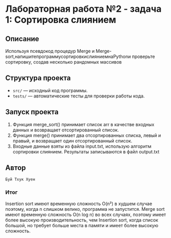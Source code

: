 # Лабораторная работа №2 - задача 1: Сортировка слиянием

## Описание
 Используя псевдокод процедур Merge и Merge-sort,напишитепрограммусортировкислияниемнаPythonи
 проверьте сортировку, создав несколько рандомных массивов

## Структура проекта
- `src/` — исходный код программы.
- `tests/` — автоматические тесты для проверки работы кода.

## Запуск проекта
1. Функция merge_sort() принимает список arr в качестве входных данных и возвращает отсортированный список.
2. Функция merge() принимает два отсортированных списка, левый и правый, и возвращает один отсортированный список.
3. Входные данные взяты из файла input.txt, использую алгоритм сортировки слиянием. Результаты записываются в файл output.txt

## Автор
    Буй Тхук Хуен

### Итог
Insertion sort имеют временную сложность O(n²) в худшем случае поэтому, когда n слишком велико, программа не запустится. Merge sort имеют временную сложность O(n log n) во всех случаях, поэтому имеет более высокую производительность, чем Insertion sort, когда список большой, но требует больше места в памяти и имеет более высокую сложность.